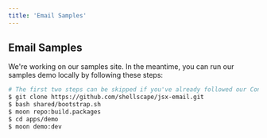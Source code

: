 ```yaml
---
title: 'Email Samples'
---
```


## Email Samples

We're working on our samples site. In the meantime, you can run our samples demo locally by following these steps:

```sh
# The first two steps can be skipped if you've already followed our Contributing Guide
$ git clone https://github.com/shellscape/jsx-email.git
$ bash shared/bootstrap.sh
$ moon repo:build.packages
$ cd apps/demo
$ moon demo:dev
```

